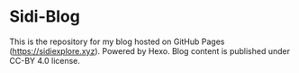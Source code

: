 # Sidi-Blog
This is the repository for my blog hosted on GitHub Pages (https://sidiexplore.xyz). Powered by Hexo. Blog content is published under CC-BY 4.0 license.
